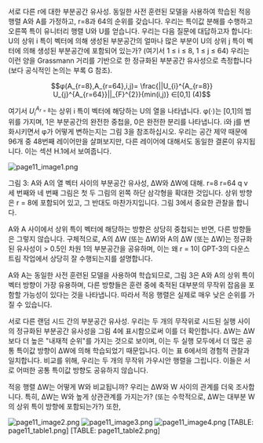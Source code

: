 서로 다른 r에 대한 부분공간 유사성. 동일한 사전 훈련된 모델을 사용하여 학습된 적응 행렬 A와 A를 가정하고, r=8과 64의 순위를 갖습니다. 우리는 특이값 분해를 수행하고 오른쪽 특이 유니터리 행렬 U와 U를 얻습니다. 우리는 다음 질문에 대답하고자 합니다: U의 상위 i 특이 벡터에 의해 생성된 부분공간의 얼마나 많은 부분이 U의 상위 j 특이 벡터에 의해 생성된 부분공간에 포함되어 있는가? (여기서 1 ≤ i ≤ 8, 1 ≤ j ≤ 64) 우리는 이런 양을 Grassmann 거리를 기반으로 한 정규화된 부분공간 유사성으로 측정합니다(보다 공식적인 논의는 부록 G 참조).

$$φ(A_{r=8},A_{r=64},i,j)= \frac{||U_{i}^{A_{r=8}} U_{j}^{A_{r=64}}||_{F}^{2}}{min(i,j)} ∈[0,1] (4)$$

여기서 $U_{i}^{A_{r=8}}$는 상위 i 특이 벡터에 해당하는 U의 열을 나타냅니다. φ(·)는 [0,1]의 범위를 가지며, 1은 부분공간의 완전한 중첩을, 0은 완전한 분리를 나타냅니다. i와 j를 변화시키면서 φ가 어떻게 변하는지는 그림 3을 참조하십시오. 우리는 공간 제약 때문에 96개 중 48번째 레이어만을 살펴보지만, 다른 레이어에 대해서도 동일한 결론이 유지됩니다. 이는 섹션 H.1에서 보여줍니다.

![page11_image1.png](page11_image1.png)

그림 3: A와 A의 열 벡터 사이의 부분공간 유사성, ∆W와 ∆W에 대해.
r=8 r=64 q v
세 번째와 네 번째 그림은 첫 두 그림의 왼쪽 하단 삼각형을 확대한 것입니다. 상위 방향은 r = 8에 포함되어 있고, 그 반대도 마찬가지입니다. 그림 3에서 중요한 관찰을 합니다.

A와 A 사이에서 상위 특이 벡터에 해당하는 방향은 상당히 중첩되는 반면, 다른 방향들은 그렇지 않습니다. 구체적으로, A의 ∆W (또는 ∆W)와 A의 ∆W (또는 ∆W)는 정규화된 유사성이 > 0.5인 차원 1의 부분공간을 공유하며, 이는 왜 r = 1이 GPT-3의 다운스트림 작업에서 상당히 잘 수행되는지를 설명합니다.

A와 A는 동일한 사전 훈련된 모델을 사용하여 학습되므로, 그림 3은 A와 A의 상위 특이 벡터 방향이 가장 유용하며, 다른 방향들은 훈련 중에 축적된 대부분의 무작위 잡음을 포함할 가능성이 있다는 것을 나타냅니다. 따라서 적응 행렬은 실제로 매우 낮은 순위를 가질 수 있습니다.

서로 다른 랜덤 시드 간의 부분공간 유사성. 우리는 두 개의 무작위로 시드된 실행 사이의 정규화된 부분공간 유사성을 그림 4에 표시함으로써 이를 더 확인합니다. ∆W는 ∆W보다 더 높은 "내재적 순위"를 가지는 것으로 보이며, 이는 두 실행 모두에서 더 많은 공통 특이값 방향이 ∆W에 의해 학습되었기 때문입니다. 이는 표 6에서의 경험적 관찰과 일치합니다. 비교를 위해, 우리는 두 개의 무작위 가우시안 행렬을 그립니다. 이들은 서로 어떠한 공통 특이값 방향도 공유하지 않습니다.

적응 행렬 ∆W는 어떻게 W와 비교됩니까?
우리는 ∆W와 W 사이의 관계를 더욱 조사합니다. 특히, ∆W는 W와 높게 상관관계를 가지는가? (또는 수학적으로, ∆W는 대부분 W의 상위 특이 방향에 포함되는가?) 또한, 

![page11_image2.png](page11_image2.png)
![page11_image3.png](page11_image3.png)
![page11_image4.png](page11_image4.png)
[TABLE: page11_table1.png]
[TABLE: page11_table2.png]